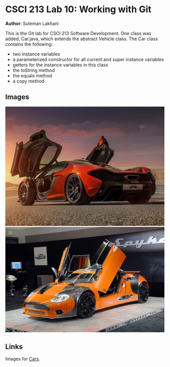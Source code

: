 # CSCI 213 Lab 10: Working with Git

**Author**: Suleman Lakhani

This is the Git lab for CSCI 213 Software Development. One class was added, Car.java,
which extends the abstract Vehicle class. The Car class contains the following:
* two instance variables
* a parameterized constructor for all current and super instance variables
* getters for the instance variables in this class
* the toString method
* the equals method
* a copy method

## Images

<img src ="Car.png" width = "500">

<img src ="Car2.png" width = "500">

## Links

Images for [Cars](https://www.bing.com/images/search?q=cars).

